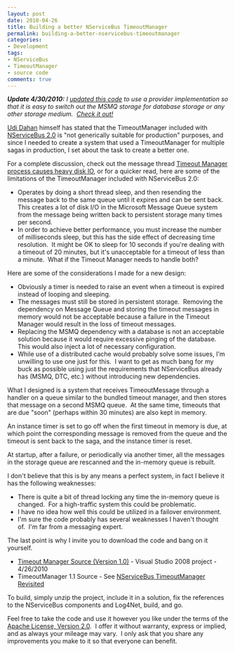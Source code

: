 ```yaml
---
layout: post
date: 2010-04-26
title: Building a better NServiceBus TimeoutManager
permalink: building-a-better-nservicebus-timeoutmanager
categories:
- Development
tags:
- NServiceBus
- TimeoutManager
- source code
comments: true
---
```

***Update 4/30/2010:** I [updated this code](/2010/04/nservicebus-timeoutmanager-revisited/) to use a provider implementation so that it is easy to switch out the MSMQ storage for database storage or any other storage medium.  [Check it out!](/2010/04/nservicebus-timeoutmanager-revisited/)*

[Udi Dahan](http://www.udidahan.com/) himself has stated that the TimeoutManager included with [NServiceBus 2.0](http://www.nservicebus.com) is "not generically suitable for production" purposes, and since I needed to create a system that used a TimeoutManager for multiple sagas in production, I set about the task to create a better one.

For a complete discussion, check out the message thread [Timeout Manager process causes heavy disk IO](http://tech.groups.yahoo.com/group/nservicebus/message/5117), or for a quicker read, here are some of the limitations of the TimeoutManager included with NServiceBus 2.0:

<!-- more -->

-   Operates by doing a short thread sleep, and then resending the message back to the same queue until it expires and can be sent back.  This creates a lot of disk I/O in the Microsoft Message Queue system from the message being written back to persistent storage many times per second.
-   In order to achieve better performance, you must increase the number of milliseconds sleep, but this has the side effect of decreasing time resolution.  It might be OK to sleep for 10 seconds if you're dealing with a timeout of 20 minutes, but it's unacceptable for a timeout of less than a minute.  What if the Timeout Manager needs to handle both?

 Here are some of the considerations I made for a new design:

-   Obviously a timer is needed to raise an event when a timeout is expired instead of looping and sleeping.
-   The messages must still be stored in persistent storage.  Removing the dependency on Message Queue and storing the timeout messages in memory would not be acceptable because a failure in the Timeout Manager would result in the loss of timeout messages.
-   Replacing the MSMQ dependency with a database is not an acceptable solution because it would require excessive pinging of the database.  This would also inject a lot of necessary configuration.
-   While use of a distributed cache would probably solve some issues, I'm unwilling to use one just for this.  I want to get as much bang for my buck as possible using just the requirements that NServiceBus already has (MSMQ, DTC, etc.) without introducing new dependencies.

 What I designed is a system that receives TimeoutMessage through a handler on a queue similar to the bundled timeout manager, and then stores that message on a second MSMQ queue.  At the same time, timeouts that are due "soon" (perhaps within 30 minutes) are also kept in memory.

An instance timer is set to go off when the first timeout in memory is due, at which point the corresponding message is removed from the queue and the timeout is sent back to the saga, and the instance timer is reset.

At startup, after a failure, or periodically via another timer, all the messages in the storage queue are rescanned and the in-memory queue is rebuilt.

I don't believe that this is by any means a perfect system, in fact I believe it has the following weaknesses:

-   There is quite a bit of thread locking any time the in-memory queue is changed.  For a high-traffic system this could be problematic.
-   I have no idea how well this could be utilized in a failover environment.
-   I'm sure the code probably has several weaknesses I haven't thought of.  I'm far from a messaging expert.

 The last point is why I invite you to download the code and bang on it yourself.

-   [Timeout Manager Source (Version 1.0)](/downloads/TimeoutManager-1.0.zip) - Visual Studio 2008 project - 4/26/2010
-   TimeoutManager 1.1 Source - See [NServiceBus TimeoutManager Revisited](/2010/04/nservicebus-timeoutmanager-revisited/)

 To build, simply unzip the project, include it in a solution, fix the references to the NServiceBus components and Log4Net, build, and go.

Feel free to take the code and use it however you like under the terms of the [Apache License, Version 2.0](http://www.apache.org/licenses/LICENSE-2.0).  I offer it without warranty, express or implied, and as always your mileage may vary.  I only ask that you share any improvements you make to it so that everyone can benefit.

